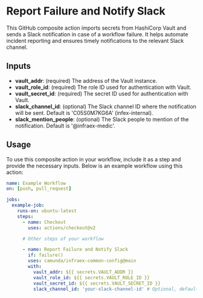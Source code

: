 # Report Failure and Notify Slack

This GitHub composite action imports secrets from HashiCorp Vault and sends a Slack notification in case of a workflow failure. 
It helps automate incident reporting and ensures timely notifications to the relevant Slack channel.

## Inputs

- **vault_addr**: (required) The address of the Vault instance.
- **vault_role_id**: (required) The role ID used for authentication with Vault.
- **vault_secret_id**: (required) The secret ID used for authentication with Vault.
- **slack_channel_id**: (optional) The Slack channel ID where the notification will be sent. Default is 'C05S0M7KG6A' (infex-internal).
- **slack_mention_people**: (optional) The Slack people to mention of the notification. Default is '@infraex-medic'.

## Usage

To use this composite action in your workflow, include it as a step and provide the necessary inputs. Below is an example workflow using this action:

```yaml
name: Example Workflow
on: [push, pull_request]

jobs:
  example-job:
    runs-on: ubuntu-latest
    steps:
      - name: Checkout
        uses: actions/checkout@v2

      # Other steps of your workflow

      - name: Report Failure and Notify Slack
        if: failure()
        uses: camunda/infraex-common-config@main
        with:
          vault_addr: ${{ secrets.VAULT_ADDR }}
          vault_role_id: ${{ secrets.VAULT_ROLE_ID }}
          vault_secret_id: ${{ secrets.VAULT_SECRET_ID }}
          slack_channel_id: 'your-slack-channel-id' # Optional, default is 'C05S0M7KG6A'
```